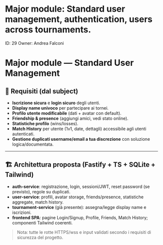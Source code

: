 # Major module: Standard user management, authentication, users across tournaments.

ID: 29
Owner: Andrea Falconi

# Major module — Standard User Management

## 📖 Requisiti (dal subject)

- **Iscrizione sicura** e **login sicuro** degli utenti.
- **Display name univoco** per partecipare ai tornei.
- **Profilo utente modificabile** (dati + avatar con default).
- **Friendship & presence** (aggiungi amici, vedi stato online).
- **Statistiche profilo** (wins/losses).
- **Match History** per utente (1v1, date, dettagli) accessibile agli utenti autenticati.
- **Gestione duplicati username/email a tua discrezione** con soluzione logica/documentata.

---

## 🏗️ Architettura proposta (Fastify + TS + SQLite + Tailwind)

- **auth-service**: registrazione, login, sessioni/JWT, reset password (se previsto), regole su duplicati.
- **user-service**: profili, avatar storage, friends/presence, statistiche aggregate, match history.
- **tournament-service** (già presente): assegna/legge display name e iscrizioni.
- **frontend SPA**: pagine Login/Signup, Profile, Friends, Match History; componenti Tailwind coerenti.

> Nota: tutte le rotte HTTPS/wss e input validati secondo i requisiti di sicurezza del progetto.
>